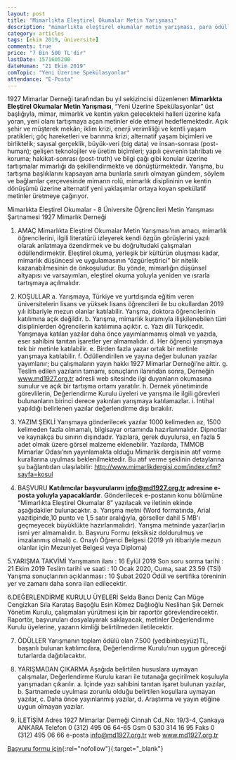 ```yaml
---
layout: post
title: "Mimarlıkta Eleştirel Okumalar Metin Yarışması"
description: "mimarlıkta eleştirel okumalar metin yarışması, para ödüllü yarışmalar 2019"
category: articles
tags: [ekim 2019, üniversite]
comments: true
price: "7 Bin 500 TL'dir"
lastDate: 1571605200
dateHuman: "21 Ekim 2019"
comTopic: "Yeni Üzerine Spekülasyonlar"
attendance: "E-Posta"
---
```


1927 Mimarlar Derneği tarafından bu yıl sekizincisi düzenlenen **Mimarlıkta Eleştirel Okumalar Metin Yarışması**, “Yeni Üzerine Spekülasyonlar” üst başlığıyla, mimar, mimarlık ve kentin yakın gelecekteki halleri üzerine kafa yoran, yeni olanı tartışmaya açan metinler elde etmeyi hedeflemektedir. Açık şehir ve müşterek mekân; iklim krizi, enerji verimliliği ve kentli yaşam pratikleri; göç hareketleri ve barınma krizi; alternatif yaşam biçimleri ve birliktelik; sayısal
gerçeklik, büyük-veri (big data) ve insan-sonrası (post-human); gelişen teknolojiler ve üretim biçimleri; yapılı çevrenin tahribatı ve koruma; hakikat-sonrası (post-truth) ve bilgi çağı gibi konular üzerine tartışmalar mimarlığı da şekillendirmekte ve dönüştürmektedir. Yarışma, bu tartışma başlıklarını kapsayan ama bunlarla sınırlı olmayan gündem, söylem ve bağlamlar çerçevesinde mimarın rolü, mimarlık disiplininin ve kentin dönüşümü üzerine alternatif yeni yaklaşımlar ortaya koyan spekülatif metinler üretmeye çağırıyor.

Mimarlıkta Eleştirel Okumalar - 8 
Üniversite Öğrencileri Metin Yarışması Şartnamesi
1927 Mimarlık Derneği

1. AMAÇ
Mimarlıkta Eleştirel Okumalar Metin Yarışması’nın amacı, mimarlık öğrencilerini, ilgili literatürü izleyerek kendi özgün görüşlerini yazılı olarak anlatmaya özendirmek ve bu doğrultudaki çalışmaları ödüllendirmektir. Eleştirel okuma, yerleşik bir kültürün oluşması kadar, mimarlık düşüncesi ve uygulamasının “özgürleştirici” bir nitelik kazanabilmesinin de önkoşuludur. Bu yönde, mimarlığın düşünsel altyapısı ve varsayımları, eleştirel okuma yoluyla yeniden ve ısrarla tartışmaya açılmalıdır.

2. KOŞULLAR
a. Yarışmaya, Türkiye ve yurtdışında eğitim veren üniversitelerin lisans ve yüksek lisans öğrencileri ile bu okullardan 2019 yılı itibariyle mezun olanlar katılabilir. Yarışma, doktora öğrencilerinin katılımına açık değildir.
b. Yarışma, mimarlık kuramıyla ilişkilenebilen tüm disiplinlerden öğrencilerin katılımına açıktır.
c. Yazı dili Türkçedir. Yarışmaya katılan yazılar daha önce yayımlanmamış olmalı ve yazıda, eser sahibini tanıtan işaretler yer almamalıdır.
d. Her öğrenci yarışmaya tek bir metinle katılabilir.
e. Birden fazla yazar ortak bir metinle yarışmaya katılabilir.
f. Ödüllendirilen ve yayına değer bulunan yazılar yayımlanır; bu çalışmaların yayın hakkı 1927 Mimarlar Derneği’ne aittir.
g. Teslim edilen yazıların tamamı, sonuçların ilanından sonra, Derneğin www.md1927.org.tr adresli web sitesinde ilgi duyanların okumasına sunulur ve açık bir tartışma ortamı yaratılır.
h. Dernek yönetiminde görevlilerin, Değerlendirme Kurulu üyeleri ve yarışma ile ilgili görevleri bulunanların birinci derece yakınları yarışmaya katılamazlar.
i. İntihal yapıldığı belirlenen yazılar değerlendirme dışı bırakılır.

3. YAZIM ŞEKLİ
Yarışmaya gönderilecek yazılar 1000 kelimeden az, 1500 kelimeden fazla olmamalı, bilgisayar ortamında hazırlanmalıdır. Dipnotlar ve kaynakça bu sınırın dışındadır. Yazılara, gerek duyulursa, en fazla 5 adet olmak üzere görsel malzeme eklenebilir. Yazılarda, TMMOB Mimarlar Odası’nın yayınlamakta olduğu Mimarlık dergisinin atıf verme kurallarına uyulması beklenilmektedir. Bu atıf verme şeklinin detaylarına şu bağlantıdan ulaşılabilir: http://www.mimarlikdergisi.com/index.cfm?sayfa=kosul

4. BAŞVURU
**Katılımcılar başvurularını info@md1927.org.tr adresine e-posta yoluyla yapacaklardır**.
Gönderilecek e-postanın konu bölümüne “Mimarlıkta Eleştirel Okumalar 8” yazılacak ve iletinin ekinde aşağıdakiler bulunacaktır.
a. Yarışma metni (Word formatında, Arial yazıtipinde,10 punto ve 1,5 satır aralığıyla, görseller dahil 5 MB'ı geçmeyecek büyüklükte hazırlanmalıdır). Yarışma metninde yazar(lar)ın ismi yer almamalıdır.
b. Başvuru Formu (eksiksiz doldurulmuş ve imzalanmış olmalı)
c. Onaylı Öğrenci Belgesi (2019 yılı itibariyle mezun olanlar için Mezuniyet Belgesi veya
Diploma)

5.YARIŞMA TAKVİMİ
Yarışmanın ilanı : 16 Eylül 2019
Son soru sorma tarihi : 21 Ekim 2019
Teslim tarihi ve saati : 10 Ocak 2020, Cuma, saat 23.59 (TSİ)
Yarışma sonuçlarının açıklanması : 10 Şubat 2020
Ödül ve sertifika töreninin yer ve zamanı daha sonra ilan edilecektir.

6.DEĞERLENDİRME KURULU ÜYELERİ
Selda Bancı
Deniz Can
Müge Cengizkan
Sıla Karataş Başoğlu
Esin Kömez Dağlıoğlu
Neslihan Şık
Dernek Yönetim Kurulu, çalışmaları yürütmesi için bir raportör görevlendirecektir. Raportör,
başvuruları dosyalayarak saklayacak, metinler Değerlendirme Kurulu üyelerine, yazarın
kimliği belirtilmeden iletilecektir.

7. ÖDÜLLER
Yarışmanın toplam ödülü olan 7.500 (yedibinbeşyüz)TL, başarılı bulunan katılımcılara,
Değerlendirme Kurulu’nun uygun göreceği tutarlarda dağıtılacaktır.

8. YARIŞMADAN ÇIKARMA
Aşağıda belirtilen hususlara uymayan çalışmalar, Değerlendirme Kurulu kararı ile tutanağa geçirilmek koşuluyla yarışmadan çıkarılır.
a. İçinde yazı sahibini tanıtan işaret bulunan yazılar,
b. Şartnamede uyulması zorunlu olduğu belirtilen koşullara uymayan yazılar,
c. Daha önce yayınlanmış yazılar,
d. Araştırma ve yayın etiğine uygun olmayan yazılar.

9. İLETİŞİM
Adres 1927 Mimarlar Derneği Cinnah Cd.,No: 19/3-4, Çankaya ANKARA
Telefon 0 (312) 495 06 64-65
Gsm 0 530 314 16 95
Faks 0 (312) 495 06 66
e-posta info@md1927.org.tr
web www.md1927.org.tr

[Başvuru formu için](http://www.md1927.org.tr/media/PDF/MIMARLIKTA_ELESTIREL_OKUMALAR_8_SARTNAME_2019.pdf?utm_source=edebiyatyarismalari.com&utm_medium=affiliate&utm_campaign=cpc){:rel="nofollow"}{:target="_blank"}
